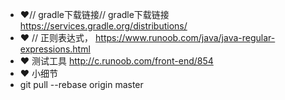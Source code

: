 - :hearts:// gradle下载链接// gradle下载链接
https://services.gradle.org/distributions/
- :hearts: // 正则表达式，
https://www.runoob.com/java/java-regular-expressions.html
- :hearts: 测试工具
http://c.runoob.com/front-end/854
- :hearts: 小细节
- git pull --rebase origin master
